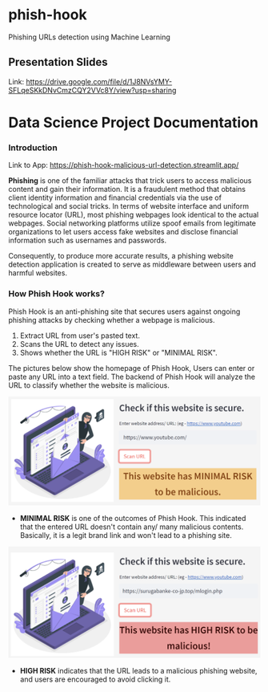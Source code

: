 # phish-hook
 Phishing URLs detection using Machine Learning

## Presentation Slides
Link: https://drive.google.com/file/d/1J8NVsYMY-SFLqeSKkDNvCmzCQY2VVc8Y/view?usp=sharing 

# Data Science Project Documentation
### Introduction
Link to App: https://phish-hook-malicious-url-detection.streamlit.app/

**Phishing** is one of the familiar attacks that trick users to access malicious content and gain their information. It is a fraudulent method that obtains client identity information and financial credentials via the use of technological and social tricks. In terms of website interface and uniform resource locator (URL), most phishing webpages look identical to the actual webpages. Social networking platforms utilize spoof emails from legitimate organizations to let users access fake websites and disclose financial information such as usernames and passwords. 

Consequently, to produce more accurate results, a phishing website detection application is created to serve as middleware between users and harmful websites.

### How Phish Hook works?
Phish Hook is an anti-phishing site that secures users against ongoing phishing attacks by checking whether a webpage is malicious.
1. Extract URL from user's pasted text.
2. Scans the URL to detect any issues.
3. Shows whether the URL is "HIGH RISK" or "MINIMAL RISK".

The pictures below show the homepage of Phish Hook, Users can enter or paste any URL into a text field. The backend of Phish Hook will analyze the URL to classify whether the website is malicious.

![](https://github.com/WanHanTan/phish-hook/blob/main/images/output1.png?raw=true)
+ **MINIMAL RISK** is one of the outcomes of Phish Hook. This indicated that the entered URL doesn't contain any/ many malicious contents. Basically, it is a legit brand link and won't lead to a phishing site.

![](https://github.com/WanHanTan/phish-hook/blob/main/images/output2.png?raw=true)
+ **HIGH RISK** indicates that the URL leads to a malicious phishing website, and users are encouraged to avoid clicking it.


